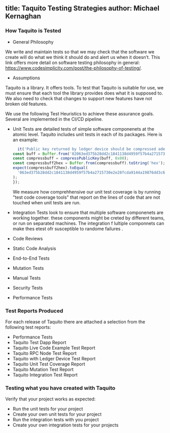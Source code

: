 title: Taquito Testing Strategies
author: Michael Kernaghan
---

### How Taquito is Tested

* General Philosophy

We write and maintain tests so that we may check that the software we create will do what we think it should do and alert us when it doesn’t.
This link offers more detail on software testing philosophy in general: https://www.codesimplicity.com/post/the-philosophy-of-testing/.

* Assumptions

Taquito is a library. It offers tools. To test that Taquito is suitable for use, we must ensure that each tool the library provides does what it is supposed to. We also need to check that changes to support new features have not broken old features. 

We use the following Test Heuristics to achieve these assurance goals. Several are implemented in the CI/CD pipeline.

- Unit Tests  are detailed tests of simple software componenets at the atomic level.  Taquito includes unit tests in each of its packages. Here is an example:
    
    ```javascript
      it('Public key returned by ledger device should be compressed adequately for tz1 before b58 encoding', () => {
    const buff = Buffer.from('02063ed375b28dd2c1841138d4959f57b4a2715730e2e28fcda9144a19876dd3c6', 'hex');
    const compressbuff = compressPublicKey(buff, 0x00);
    const compressbuff2hex = Buffer.from(compressbuff).toString('hex');
    expect(compressbuff2hex).toEqual(
      '063ed375b28dd2c1841138d4959f57b4a2715730e2e28fcda9144a19876dd3c6'
    );
  });
  ```
    We measure how comprehhensive our unit test coverage is by running "test code coverage tools" that report on the lines of code that are not touched when unit tests are run.

- Integration Tests look to ensure that multiple software componenets are working together. these components might be creted by different teams, or run on separated machines. The integration f lultiple componnets can make thes etest ofr susceptible to randome failures .

- Code Reviews

- Static Code Analysis
- End-to-End Tests
- Mutation Tests
- Manual Tests
- Security Tests
- Performance Tests

### Test Reports Produced

For each release of Taquito there are attached a selection from the following test reports:

- Performance Tests
- Taquito Test Dapp Report
- Taquito Live Code Example Test Report
- Taquito RPC Node Test Report
- Taquito with Ledger Device Test Report
- Taquito Unit Test Coverage Report
- Taquito Mutation Test Report
- Taquito Integration Test Report

### Testing what you have created with Taquito

Verify that your project works as expected:

- Run the unit tests for your project
- Create your own unit tests for your project
- Run the integration tests with you project
- Create your own integration tests for your projects